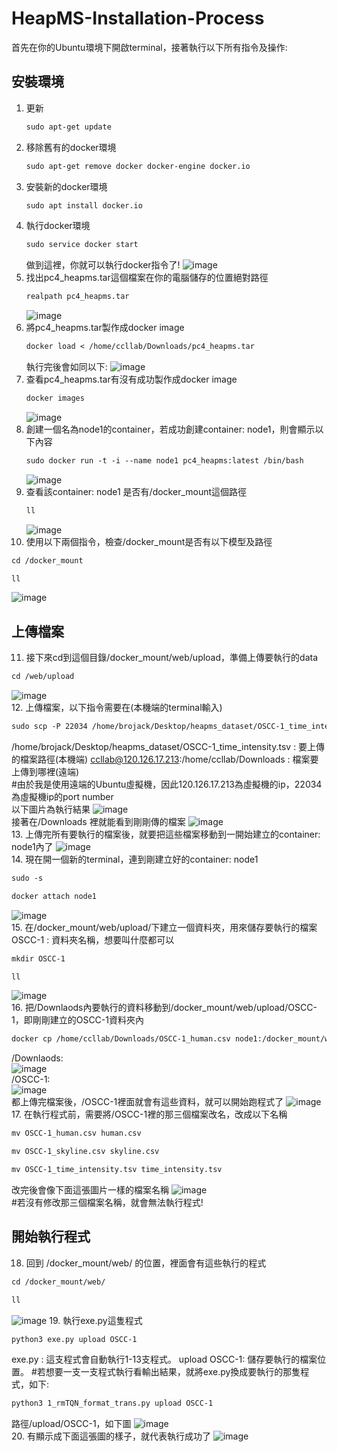 # HeapMS-Installation-Process
首先在你的Ubuntu環境下開啟terminal，接著執行以下所有指令及操作:
## 安裝環境   
1. 更新  
   ```diff
   sudo apt-get update  
   ```
3. 移除舊有的docker環境  
   ```diff
   sudo apt-get remove docker docker-engine docker.io   
   ```
3. 安裝新的docker環境  
   ```diff
   sudo apt install docker.io   
   ```
4. 執行docker環境  
   ```diff
   sudo service docker start    
   ```
   做到這裡，你就可以執行docker指令了!
   ![image](https://github.com/ccllabe/HeapMS-Installation-Process/assets/134360047/b48a5e90-ceec-4df7-a1bd-99485926fb62)
5. 找出pc4_heapms.tar這個檔案在你的電腦儲存的位置絕對路徑
   ```diff
   realpath pc4_heapms.tar    
   ```
   ![image](https://github.com/ccllabe/HeapMS-Installation-Process/assets/134360047/ab24823c-d153-4bde-bd3f-052551412e32)
6. 將pc4_heapms.tar製作成docker image
   ```diff
   docker load < /home/ccllab/Downloads/pc4_heapms.tar    
   ```
   執行完後會如同以下:
   ![image](https://github.com/ccllabe/HeapMS-Installation-Process/assets/134360047/5924ad5e-039a-4f8a-a5f4-6ac92103ce80)
7. 查看pc4_heapms.tar有沒有成功製作成docker image
   ```diff
   docker images   
   ```
   ![image](https://github.com/ccllabe/HeapMS-Installation-Process/assets/134360047/87472e98-b8c2-46c8-8982-98961e8e4051)
8. 創建一個名為node1的container，若成功創建container: node1，則會顯示以下內容
   ```diff
   sudo docker run -t -i --name node1 pc4_heapms:latest /bin/bash   
   ```
   ![image](https://github.com/ccllabe/HeapMS-Installation-Process/assets/134360047/5f5c46d0-6cd5-4927-88c0-40f5b2585503)
9. 查看該container: node1 是否有/docker_mount這個路徑
   ```diff
   ll  
   ```
   ![image](https://github.com/ccllabe/HeapMS-Installation-Process/assets/134360047/e102f704-bc7a-40c3-81e2-8d0de5dd5a49)
10. 使用以下兩個指令，檢查/docker_mount是否有以下模型及路徑
   ```diff
   cd /docker_mount  
   ```
   ```diff
   ll  
   ```
   ![image](https://github.com/ccllabe/HeapMS-Installation-Process/assets/134360047/e6f4fbd7-514a-446f-b29f-e84890187978)
## 上傳檔案  
11. 接下來cd到這個目錄/docker_mount/web/upload，準備上傳要執行的data
   ```diff
   cd /web/upload 
   ```
   ![image](https://github.com/ccllabe/HeapMS-Installation-Process/assets/134360047/d04eeec7-571c-4422-8f27-ee31ab2cdc7d)  
12. 上傳檔案，以下指令需要在(本機端的terminal輸入)
   ```diff
   sudo scp -P 22034 /home/brojack/Desktop/heapms_dataset/OSCC-1_time_intensity.tsv ccllab@120.126.17.213:/home/ccllab/Downloads 
   ```
   /home/brojack/Desktop/heapms_dataset/OSCC-1_time_intensity.tsv : 要上傳的檔案路徑(本機端)
   ccllab@120.126.17.213:/home/ccllab/Downloads : 檔案要上傳到哪裡(遠端)  
   #由於我是使用遠端的Ubuntu虛擬機，因此120.126.17.213為虛擬機的ip，22034為虛擬機ip的port number    
   以下圖片為執行結果
   ![image](https://github.com/ccllabe/HeapMS-Installation-Process/assets/134360047/91ab04fe-538b-4e60-a4bd-14d7660df61e)  
   接著在/Downloads 裡就能看到剛剛傳的檔案
   ![image](https://github.com/ccllabe/HeapMS-Installation-Process/assets/134360047/f19e3815-b42a-441f-9fbb-c107592205d7)  
13. 上傳完所有要執行的檔案後，就要把這些檔案移動到一開始建立的container: node1內了
   ![image](https://github.com/ccllabe/HeapMS-Installation-Process/assets/134360047/3945b14f-09d0-45ec-a8b8-668f9b1d55b2)  
14. 現在開一個新的terminal，連到剛建立好的container: node1
   ```diff
   sudo -s
   ```
   ```diff
   docker attach node1 
   ```
   ![image](https://github.com/ccllabe/HeapMS-Installation-Process/assets/134360047/3653b33a-c497-4f92-a1a9-4c74936dfacb)  
15. 在/docker_mount/web/upload/下建立一個資料夾，用來儲存要執行的檔案
   OSCC-1 : 資料夾名稱，想要叫什麼都可以
   ```diff
   mkdir OSCC-1 
   ```
   ```diff
   ll
   ```
   ![image](https://github.com/ccllabe/HeapMS-Installation-Process/assets/134360047/aacbf30e-8a78-4e07-85cb-7f0c7b11785a)  
16. 把/Downlaods內要執行的資料移動到/docker_mount/web/upload/OSCC-1，即剛剛建立的OSCC-1資料夾內
   ```diff
   docker cp /home/ccllab/Downloads/OSCC-1_human.csv node1:/docker_mount/web/upload/OSCC-1/
   ```
   /Downlaods:  
   ![image](https://github.com/ccllabe/HeapMS-Installation-Process/assets/134360047/e86a7a28-6a2c-4ca8-89c1-4ebc0cdcd663)  
   /OSCC-1:  
   ![image](https://github.com/ccllabe/HeapMS-Installation-Process/assets/134360047/8dc0e968-f4e1-47c1-9a0a-24972585233f)  
   都上傳完檔案後，/OSCC-1裡面就會有這些資料，就可以開始跑程式了
   ![image](https://github.com/ccllabe/HeapMS-Installation-Process/assets/134360047/a03f9a7d-b654-422a-b4e5-31a47f845776)  
17. 在執行程式前，需要將/OSCC-1裡的那三個檔案改名，改成以下名稱
   ```diff
   mv OSCC-1_human.csv human.csv
   ```
   ```diff
   mv OSCC-1_skyline.csv skyline.csv
   ```
   ```diff
   mv OSCC-1_time_intensity.tsv time_intensity.tsv
   ```
   改完後會像下面這張圖片一樣的檔案名稱
   ![image](https://github.com/ccllabe/HeapMS-Installation-Process/assets/134360047/9c3f69d7-0257-4f81-9246-c0215c4d6077)  
   #若沒有修改那三個檔案名稱，就會無法執行程式!  
## 開始執行程式  
18. 回到 /docker_mount/web/ 的位置，裡面會有這些執行的程式
   ```diff
   cd /docker_mount/web/
   ```
   ```diff
   ll
   ```
   ![image](https://github.com/ccllabe/HeapMS-Installation-Process/assets/134360047/2bf42654-be3c-4fde-8d7d-ed5b723bc470)
19. 執行exe.py這隻程式
   ```diff
   python3 exe.py upload OSCC-1
   ```
   exe.py : 這支程式會自動執行1-13支程式。
   upload OSCC-1: 儲存要執行的檔案位置。
   #若想要一支一支程式執行看輸出結果，就將exe.py換成要執行的那隻程式，如下:
   ```diff
   python3 1_rmTQN_format_trans.py upload OSCC-1
   ```
   路徑/upload/OSCC-1，如下圖
   ![image](https://github.com/ccllabe/HeapMS-Installation-Process/assets/134360047/d128d9d2-ed36-4db2-8f5c-56789ea860af)  
20. 有顯示成下面這張圖的樣子，就代表執行成功了
   ![image](https://github.com/ccllabe/HeapMS-Installation-Process/assets/134360047/a0229880-e151-4286-a927-04ff8ce78b11)

